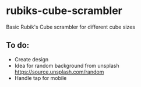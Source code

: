 # rubiks-cube-scrambler
Basic Rubik's Cube scrambler for different cube sizes

## To do:
- Create design
- Idea for random background from unsplash https://source.unsplash.com/random
- Handle tap for mobile
